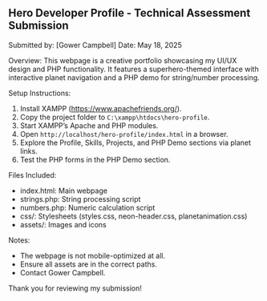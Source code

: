 Hero Developer Profile - Technical Assessment Submission
------------------------------------------------------
Submitted by: [Gower Campbell]
Date: May 18, 2025

Overview:
This webpage is a creative portfolio showcasing my UI/UX design and PHP functionality. It features a superhero-themed interface with interactive planet navigation and a PHP demo for string/number processing.

Setup Instructions:
1. Install XAMPP (https://www.apachefriends.org/).
2. Copy the project folder to `C:\xampp\htdocs\hero-profile`.
3. Start XAMPP’s Apache and PHP modules.
4. Open `http://localhost/hero-profile/index.html` in a browser.
5. Explore the Profile, Skills, Projects, and PHP Demo sections via planet links.
6. Test the PHP forms in the PHP Demo section.

Files Included:
- index.html: Main webpage
- strings.php: String processing script
- numbers.php: Numeric calculation script
- css/: Stylesheets (styles.css, neon-header.css, planetanimation.css)
- assets/: Images and icons

Notes:
- The webpage is not mobile-optimized at all.
- Ensure all assets are in the correct paths.
- Contact Gower Campbell.

Thank you for reviewing my submission!